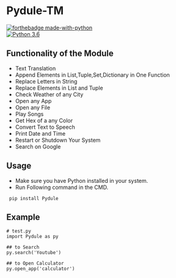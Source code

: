 # Pydule-TM

[![forthebadge made-with-python](http://ForTheBadge.com/images/badges/made-with-python.svg)](https://www.python.org/)                 
[![Python 3.6](https://img.shields.io/badge/python-3.10.7-blue.svg)](https://www.python.org/downloads/release/python-360/)   

## Functionality of the Module

- Text Translation
- Append Elements in List,Tuple,Set,Dictionary in One Function
- Replace Letters in String
- Replace Elements in List and Tuple
- Check Weather of any City
- Open any App
- Open any File
- Play Songs
- Get Hex of a any Color
- Convert Text to Speech
- Print Date and Time
- Restart or Shutdown Your System
- Search on Google

## Usage

- Make sure you have Python installed in your system.
- Run Following command in the CMD.
 ```
  pip install Pydule
  ```
## Example

 ```
# test.py
import Pydule as py

## to Search 
py.search('Youtube')

## to Open Calculator
py.open_app('calculator')
  ```